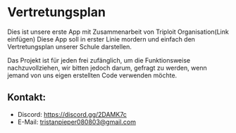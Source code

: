 # Vertretungsplan

Dies ist unsere erste App mit Zusammenarbeit von Triploit Organisation(Link einfügen)
Diese App soll in erster Linie mordern und einfach den Vertretungsplan unserer Schule darstellen.

Das Projekt ist für jeden frei zufänglich, um die Funktionsweise nachzuvollziehen, wir bitten jedoch darum, gefragt zu werden, wenn jemand von uns eigen erstellten Code verwenden möchte.

## Kontakt:
* Discord: https://discord.gg/2DAMK7c
* E-Mail: tristanpieper080803@gmail.com
